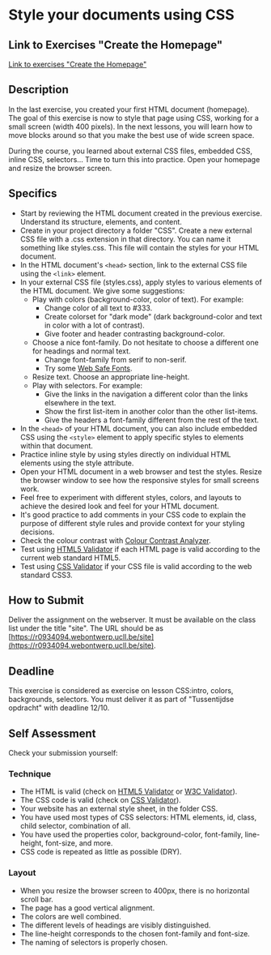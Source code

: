 # Style your documents using CSS

## Link to Exercises "Create the Homepage"
[Link to exercises "Create the Homepage"](https://github.com/UCLL-Frontend/oefeningen-frontend-deel1/blob/main/week-02-create-the-homepage-of-your-static-website.md)

## Description

In the last exercise, you created your first HTML document (homepage). The goal of this exercise is now to style that page using CSS, working for a small screen (width 400 pixels). In the next lessons, you will learn how to move blocks around so that you make the best use of wide screen space.

During the course, you learned about external CSS files, embedded CSS, inline CSS, selectors… Time to turn this into practice. Open your homepage and resize the browser screen.

## Specifics

- Start by reviewing the HTML document created in the previous exercise. Understand its structure, elements, and content.
- Create in your project directory a folder "CSS". Create a new external CSS file with a .css extension in that directory. You can name it something like styles.css. This file will contain the styles for your HTML document.
- In the HTML document's `<head>` section, link to the external CSS file using the `<link>` element.
- In your external CSS file (styles.css), apply styles to various elements of the HTML document. We give some suggestions:
  - Play with colors (background-color, color of text). For example:
    - Change color of all text to #333.
    - Create colorset for "dark mode" (dark background-color and text in color with a lot of contrast).
    - Give footer and header contrasting background-color.
  - Choose a nice font-family. Do not hesitate to choose a different one for headings and normal text.
    - Change font-family from serif to non-serif.
    - Try some [Web Safe Fonts](https://blog.hubspot.com/website/web-safe-html-css-fonts).
  - Resize text. Choose an appropriate line-height.
  - Play with selectors. For example:
    - Give the links in the navigation a different color than the links elsewhere in the text.
    - Show the first list-item in another color than the other list-items.
    - Give the headers a font-family different from the rest of the text.
- In the `<head>` of your HTML document, you can also include embedded CSS using the `<style>` element to apply specific styles to elements within that document.
- Practice inline style by using styles directly on individual HTML elements using the style attribute.
- Open your HTML document in a web browser and test the styles. Resize the browser window to see how the responsive styles for small screens work.
- Feel free to experiment with different styles, colors, and layouts to achieve the desired look and feel for your HTML document.
- It's good practice to add comments in your CSS code to explain the purpose of different style rules and provide context for your styling decisions.
- Check the colour contrast with [Colour Contrast Analyzer](https://www.tpgi.com/color-contrast-checker/).
- Test using [HTML5 Validator](https://html5.validator.nu/) if each HTML page is valid according to the current web standard HTML5.
- Test using [CSS Validator](https://jigsaw.w3.org/css-validator/) if your CSS file is valid according to the web standard CSS3.

## How to Submit

Deliver the assignment on the webserver. It must be available on the class list under the title "site". The URL should be as [https://r0934094.webontwerp.ucll.be/site](https://r0934094.webontwerp.ucll.be/site).

## Deadline

This exercise is considered as exercise on lesson CSS:intro, colors, backgrounds, selectors. You must deliver it as part of "Tussentijdse opdracht" with deadline 12/10.

## Self Assessment

Check your submission yourself:

### Technique

- The HTML is valid (check on [HTML5 Validator](https://html5.validator.nu/) or [W3C Validator](https://validator.w3.org/)).
- The CSS code is valid (check on [CSS Validator](https://jigsaw.w3.org/css-validator/)).
- Your website has an external style sheet, in the folder CSS.
- You have used most types of CSS selectors: HTML elements, id, class, child selector, combination of all.
- You have used the properties color, background-color, font-family, line-height, font-size, and more.
- CSS code is repeated as little as possible (DRY).

### Layout

- When you resize the browser screen to 400px, there is no horizontal scroll bar.
- The page has a good vertical alignment.
- The colors are well combined.
- The different levels of headings are visibly distinguished.
- The line-height corresponds to the chosen font-family and font-size.
- The naming of selectors is properly chosen.
